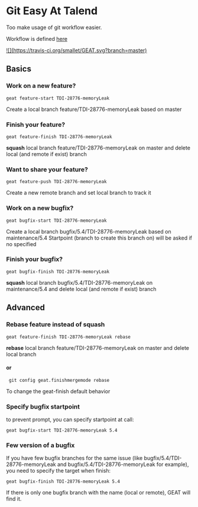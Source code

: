 # Git Easy At Talend
Too make usage of git workflow easier.

Workflow is defined [here](https://wiki.talend.com/pages/viewpage.action?pageId=7800031)

<a href="https://travis-ci.org/smallet/GEAT/builds">
![](https://travis-ci.org/smallet/GEAT.svg?branch=master)
</a>

## Basics
### Work on a new feature?
    geat feature-start TDI-28776-memoryLeak
Create a local branch feature/TDI-28776-memoryLeak based on master

### Finish your feature?
    geat feature-finish TDI-28776-memoryLeak
**squash** local branch feature/TDI-28776-memoryLeak on master and delete local (and remote if exist) branch

### Want to share your feature?
    geat feature-push TDI-28776-memoryLeak
Create a new remote branch and set local branch to track it

### Work on a new bugfix?
    geat bugfix-start TDI-28776-memoryLeak
Create a local branch bugfix/5.4/TDI-28776-memoryLeak based on maintenance/5.4
Startpoint (branch to create this branch on) will be asked if no specified

### Finish your bugfix?
    geat bugfix-finish TDI-28776-memoryLeak
**squash** local branch bugfix/5.4/TDI-28776-memoryLeak on maintenance/5.4 and delete local (and remote if exist) branch

## Advanced
### Rebase feature instead of squash
    geat feature-finish TDI-28776-memoryLeak rebase
**rebase** local branch feature/TDI-28776-memoryLeak on master and delete local branch

#### or
     git config geat.finishmergemode rebase
To change the geat-finish default behavior

### Specify bugfix startpoint
to prevent prompt, you can specify startpoint at call:

    geat bugfix-start TDI-28776-memoryLeak 5.4

### Few version of a bugfix
If you have few bugfix branches for the same issue (like bugfix/5.4/TDI-28776-memoryLeak and bugfix/5.4/TDI-28776-memoryLeak for example), you need to specify the target when finish:

    geat bugfix-finish TDI-28776-memoryLeak 5.4
    
If there is only one bugfix branch with the name (local or remote), GEAT will find it.
